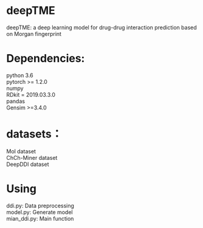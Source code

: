 # deepTME
deepTME: a deep learning model for drug-drug interaction prediction based on Morgan fingerprint


# Dependencies:
  python 3.6  
  pytorch >= 1.2.0   
  numpy   
  RDkit = 2019.03.3.0   
  pandas  
  Gensim >=3.4.0   
 
# datasets：
Mol dataset   
ChCh-Miner dataset   
DeepDDI dataset  

# Using
ddi.py: Data preprocessing   
model.py: Generate model   
mian_ddi.py: Main function   
